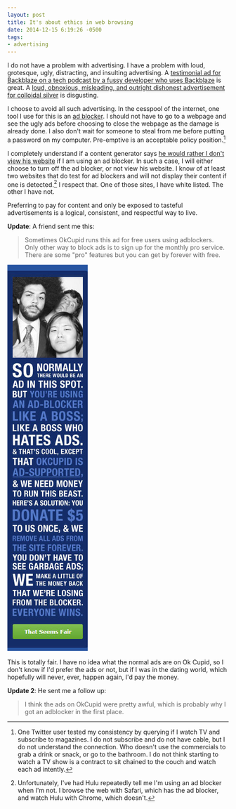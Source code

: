 ```yaml
---
layout: post
title: It's about ethics in web browsing 
date: 2014-12-15 6:19:26 -0500
tags: 
- advertising
--- 
```


I do not have a problem with advertising. I have a problem with loud, grotesque, ugly, distracting, and insulting advertising. A [testimonial ad for Backblaze on a tech podcast by a fussy developer who uses Backblaze](http://atp.fm/episodes/95) is great. A [loud, obnoxious, misleading, and outright dishonest advertisement for colloidal silver](https://itunes.apple.com/us/podcast/alex-jones-show-infowars.com/id175803816?mt=2#episodeGuid=http%3A%2F%2Frss.infowars.com%2F20141212_Fri_Alex.mp3) is disgusting. 

I choose to avoid all such advertising. In the cesspool of the internet, one tool I use for this is an [ad blocker](https://getadblock.com/share/). I should not have to go to a webpage and see the ugly ads before choosing to close the webpage as the damage is already done. I also don't wait for someone to steal from me before putting a password on my computer. Pre-emptive is an acceptable policy position.[^141215061731]

I completely understand if a content generator says [he would rather I don't view his website](https://twitter.com/monkbent/status/544301553004199936) if I am using an ad blocker. In such a case, I will either choose to turn off the ad blocker, or not view his website. I know of at least two websites that do test for ad blockers and will not display their content if one is detected.[^141215061456] I respect that. One of those sites, I have white listed. The other I have not. 

Preferring to pay for content and only be exposed to tasteful advertisements is a logical, consistent, and respectful way to live. 

**Update**: A friend sent me this:

> Sometimes OkCupid runs this ad for free users using adblockers. Only other way to block ads is to sign up for the monthly pro service. There are some "pro" features but you can get by forever with free.

![](/images/ethics_in_web_browsing.jpg) 

This is totally fair. I have no idea what the normal ads are on Ok Cupid, so I don't know if I'd prefer the ads or not, but if I was in the dating world, which hopefully will never, ever, happen again, I'd pay the money.

**Update 2**: He sent me a follow up:

> I think the ads on OkCupid were pretty awful, which is probably why I got an adblocker in the first place.

[^141215061456]: Unfortunately, I've had Hulu repeatedly tell me I'm using an ad blocker when I'm not. I browse the web with Safari, which has the ad blocker, and watch Hulu with Chrome, which doesn't.

[^141215061731]: One Twitter user tested my consistency by querying if I watch TV and subscribe to magazines. I do not subscribe and do not have cable, but I do not understand the connection. Who doesn't use the commercials to grab a drink or snack, or go to the bathroom. I do not think starting to watch a TV show is a contract to sit chained to the couch and watch each ad intently.
